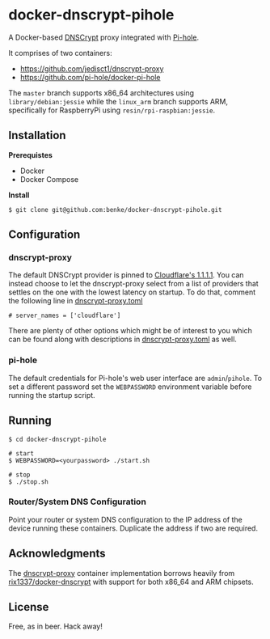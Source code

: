 # docker-dnscrypt-pihole

A Docker-based [DNSCrypt](https://dnscrypt.info/) proxy integrated with [Pi-hole](https://pi-hole.net/).

It comprises of two containers:
* https://github.com/jedisct1/dnscrypt-proxy
* https://github.com/pi-hole/docker-pi-hole

The `master` branch supports x86_64 architectures using `library/debian:jessie` while the `linux_arm`
branch supports ARM, specifically for RaspberryPi using `resin/rpi-raspbian:jessie`.

## Installation

**Prerequistes**

 * Docker
 * Docker Compose

**Install**
```shell
$ git clone git@github.com:benke/docker-dnscrypt-pihole.git
```

## Configuration

### dnscrypt-proxy
The default DNSCrypt provider is pinned to [Cloudflare's 1.1.1.1](https://1.1.1.1/). You can instead
choose to let the dnscrypt-proxy select from a list of providers that settles on the one with the
lowest latency on startup.  To do that, comment the following line in [dnscrypt-proxy.toml](./volumes/dnscrypt-proxy/conf/dnscrypt-proxy.toml)

```shell
# server_names = ['cloudflare']
```

There are plenty of other options which might be of interest to you which can be found
along with descriptions in [dnscrypt-proxy.toml](./volumes/dnscrypt-proxy/conf/dnscrypt-proxy.toml)
as well.

### pi-hole
The default credentials for Pi-hole's web user interface are `admin`/`pihole`.
To set a different password set the `WEBPASSWORD` environment variable
before running the startup script.

## Running

```shell
$ cd docker-dnscrypt-pihole

# start
$ WEBPASSWORD=<yourpassword> ./start.sh

# stop
$ ./stop.sh
```

### Router/System DNS Configuration
Point your router or system DNS configuration to the IP address of the device
running these containers.  Duplicate the address if two are required.


## Acknowledgments

The [dnscrypt-proxy](./dnscrypt-proxy/Dockerfile) container implementation borrows heavily from
[rix1337/docker-dnscrypt](https://github.com/rix1337/docker-dnscrypt) with support for
both x86_64 and ARM chipsets.

## License

Free, as in beer.  Hack away!